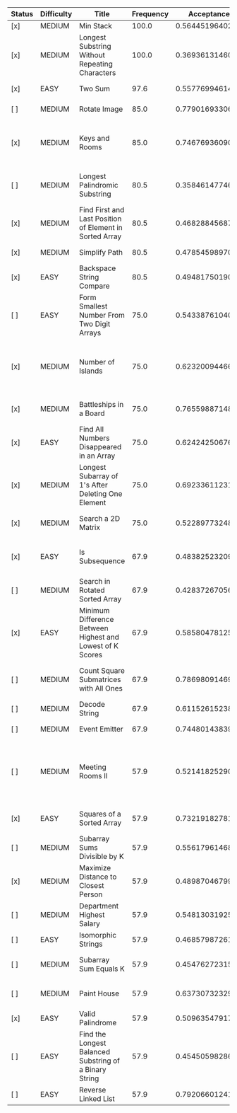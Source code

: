 |Status|Difficulty|Title                                                    |Frequency|Acceptance Rate    |Link                                                                                   |Topics                                                                 |
|------|----------|---------------------------------------------------------|---------|-------------------|---------------------------------------------------------------------------------------|-----------------------------------------------------------------------|
|[x]   |MEDIUM    |Min Stack                                                |100.0    |0.5644519640254378 |https://leetcode.com/problems/min-stack                                                |Stack, Design                                                          |
|[x]   |MEDIUM    |Longest Substring Without Repeating Characters           |100.0    |0.36936131460096694|https://leetcode.com/problems/longest-substring-without-repeating-characters           |Hash Table, String, Sliding Window                                     |
|[x]   |EASY      |Two Sum                                                  |97.6     |0.5577699461414285 |https://leetcode.com/problems/two-sum                                                  |Array, Hash Table                                                      |
|[ ]   |MEDIUM    |Rotate Image                                             |85.0     |0.7790169330671177 |https://leetcode.com/problems/rotate-image                                             |Array, Math, Matrix                                                    |
|[x]   |MEDIUM    |Keys and Rooms                                           |85.0     |0.7467693609041713 |https://leetcode.com/problems/keys-and-rooms                                           |Depth-First Search, Breadth-First Search, Graph                        |
|[ ]   |MEDIUM    |Longest Palindromic Substring                            |80.5     |0.35846147746009904|https://leetcode.com/problems/longest-palindromic-substring                            |Two Pointers, String, Dynamic Programming                              |
|[x]   |MEDIUM    |Find First and Last Position of Element in Sorted Array  |80.5     |0.46828845687354886|https://leetcode.com/problems/find-first-and-last-position-of-element-in-sorted-array  |Array, Binary Search                                                   |
|[x]   |MEDIUM    |Simplify Path                                            |80.5     |0.4785459897008844 |https://leetcode.com/problems/simplify-path                                            |String, Stack                                                          |
|[x]   |EASY      |Backspace String Compare                                 |80.5     |0.49481750190006574|https://leetcode.com/problems/backspace-string-compare                                 |Two Pointers, String, Stack, Simulation                                |
|[ ]   |EASY      |Form Smallest Number From Two Digit Arrays               |75.0     |0.5433876104067776 |https://leetcode.com/problems/form-smallest-number-from-two-digit-arrays               |Array, Hash Table, Enumeration                                         |
|[x]   |MEDIUM    |Number of Islands                                        |75.0     |0.6232009446678927 |https://leetcode.com/problems/number-of-islands                                        |Array, Depth-First Search, Breadth-First Search, Union Find, Matrix    |
|[x]   |MEDIUM    |Battleships in a Board                                   |75.0     |0.7655988714815541 |https://leetcode.com/problems/battleships-in-a-board                                   |Array, Depth-First Search, Matrix                                      |
|[x]   |EASY      |Find All Numbers Disappeared in an Array                 |75.0     |0.624242506767157  |https://leetcode.com/problems/find-all-numbers-disappeared-in-an-array                 |Array, Hash Table                                                      |
|[x]   |MEDIUM    |Longest Subarray of 1's After Deleting One Element       |75.0     |0.6923361123158723 |https://leetcode.com/problems/longest-subarray-of-1s-after-deleting-one-element        |Array, Dynamic Programming, Sliding Window                             |
|[x]   |MEDIUM    |Search a 2D Matrix                                       |75.0     |0.522897732480179  |https://leetcode.com/problems/search-a-2d-matrix                                       |Array, Binary Search, Matrix                                           |
|[x]   |EASY      |Is Subsequence                                           |67.9     |0.4838252320994005 |https://leetcode.com/problems/is-subsequence                                           |Two Pointers, String, Dynamic Programming                              |
|[ ]   |MEDIUM    |Search in Rotated Sorted Array                           |67.9     |0.4283726705667348 |https://leetcode.com/problems/search-in-rotated-sorted-array                           |Array, Binary Search                                                   |
|[x]   |EASY      |Minimum Difference Between Highest and Lowest of K Scores|67.9     |0.5858047812569633 |https://leetcode.com/problems/minimum-difference-between-highest-and-lowest-of-k-scores|Array, Sliding Window, Sorting                                         |
|[ ]   |MEDIUM    |Count Square Submatrices with All Ones                   |67.9     |0.7869809146921806 |https://leetcode.com/problems/count-square-submatrices-with-all-ones                   |Array, Dynamic Programming, Matrix                                     |
|[ ]   |MEDIUM    |Decode String                                            |67.9     |0.6115261523849739 |https://leetcode.com/problems/decode-string                                            |String, Stack, Recursion                                               |
|[ ]   |MEDIUM    |Event Emitter                                            |67.9     |0.7448014383989994 |https://leetcode.com/problems/event-emitter                                            |                                                                       |
|[ ]   |MEDIUM    |Meeting Rooms II                                         |57.9     |0.5214182529017943 |https://leetcode.com/problems/meeting-rooms-ii                                         |Array, Two Pointers, Greedy, Sorting, Heap (Priority Queue), Prefix Sum|
|[x]   |EASY      |Squares of a Sorted Array                                |57.9     |0.7321918278136608 |https://leetcode.com/problems/squares-of-a-sorted-array                                |Array, Two Pointers, Sorting                                           |
|[ ]   |MEDIUM    |Subarray Sums Divisible by K                             |57.9     |0.5561796146835698 |https://leetcode.com/problems/subarray-sums-divisible-by-k                             |Array, Hash Table, Prefix Sum                                          |
|[x]   |MEDIUM    |Maximize Distance to Closest Person                      |57.9     |0.4898704679927283 |https://leetcode.com/problems/maximize-distance-to-closest-person                      |Array                                                                  |
|[ ]   |MEDIUM    |Department Highest Salary                                |57.9     |0.5481303192598069 |https://leetcode.com/problems/department-highest-salary                                |Database                                                               |
|[ ]   |EASY      |Isomorphic Strings                                       |57.9     |0.4685798726151853 |https://leetcode.com/problems/isomorphic-strings                                       |Hash Table, String                                                     |
|[ ]   |MEDIUM    |Subarray Sum Equals K                                    |57.9     |0.4547627231532998 |https://leetcode.com/problems/subarray-sum-equals-k                                    |Array, Hash Table, Prefix Sum                                          |
|[ ]   |MEDIUM    |Paint House                                              |57.9     |0.6373073232954967 |https://leetcode.com/problems/paint-house                                              |Array, Dynamic Programming                                             |
|[x]   |EASY      |Valid Palindrome                                         |57.9     |0.5096354791717661 |https://leetcode.com/problems/valid-palindrome                                         |Two Pointers, String                                                   |
|[ ]   |EASY      |Find the Longest Balanced Substring of a Binary String   |57.9     |0.4545059828623239 |https://leetcode.com/problems/find-the-longest-balanced-substring-of-a-binary-string   |String                                                                 |
|[ ]   |EASY      |Reverse Linked List                                      |57.9     |0.7920660124168114 |https://leetcode.com/problems/reverse-linked-list                                      |Linked List, Recursion                                                 |
